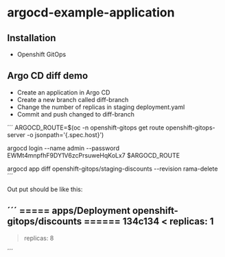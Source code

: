 # argocd-example-application

## Installation
- Openshift GitOps

## Argo CD diff demo

- Create an application in Argo CD
- Create a new branch called diff-branch
- Change the number of replicas in staging deployment.yaml
- Commit and push changed to diff-branch

´´´
ARGOCD_ROUTE=$(oc -n openshift-gitops get route openshift-gitops-server -o jsonpath='{.spec.host}')

argocd login --name admin --password EWMt4mnpfhF9DY1V6zcPrsuweHqKoLx7 $ARGOCD_ROUTE

argocd app diff openshift-gitops/staging-discounts --revision  rama-delete
´´´

Out put should be like this:

´´´
===== apps/Deployment openshift-gitops/discounts ======
134c134
<   replicas: 1
---
>   replicas: 8

´´´

